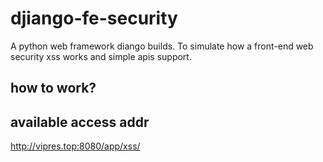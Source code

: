 # djiango-fe-security
A python web framework diango builds. To simulate how a front-end web security xss works and simple apis support.


## how to work?


## available access addr
http://vipres.top:8080/app/xss/

